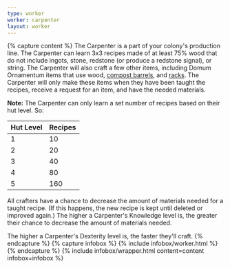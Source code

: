 ```yaml
---
type: worker
worker: carpenter
layout: worker
---
```

{% capture content %}
The Carpenter is a part of your colony's production line. The Carpenter can learn 3x3 recipes made of at least 75% wood that do not include ingots, stone, redstone (or produce a redstone signal), or string. The Carpenter will also craft a few other items, including Domum Ornamentum items that use wood, [compost barrels](../../source/items/compostbarrel), and [racks](../../source/items/rack). The Carpenter will only make these items when they have been taught the recipes, receive a request for an item, and have the needed materials. 

**Note:** The Carpenter can only learn a set number of recipes based on their hut level. So:

| Hut Level | Recipes |
| --------- | ------- |
| 1         | 10      |
| 2         | 20      |
| 3         | 40      |
| 4         | 80      |
| 5         | 160     |


All crafters have a chance to decrease the amount of materials needed for a taught recipe. (If this happens, the new recipe is kept until deleted or improved again.) The higher a Carpenter's Knowledge level is, the greater their chance to decrease the amount of materials needed.

The higher a Carpenter's Dexterity level is, the faster they'll craft.
{% endcapture %}
{% capture infobox %}
{% include infobox/worker.html %}
{% endcapture %}
{% include infobox/wrapper.html content=content infobox=infobox %}
